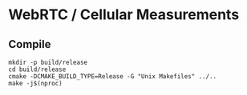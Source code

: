 # WebRTC / Cellular Measurements

## Compile

```
mkdir -p build/release
cd build/release
cmake -DCMAKE_BUILD_TYPE=Release -G "Unix Makefiles" ../..
make -j$(nproc)
```
